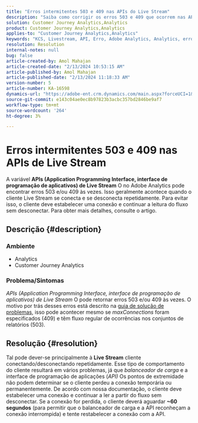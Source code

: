 ```yaml
---
title: "Erros intermitentes 503 e 409 nas APIs do Live Stream"
description: "Saiba como corrigir os erros 503 e 409 que ocorrem nas APIs do Adobe Analytics Live Stream. Não conecte/desconecte repetidamente."
solution: Customer Journey Analytics,Analytics
product: Customer Journey Analytics,Analytics
applies-to: "Customer Journey Analytics,Analytics"
keywords: "KCS, Livestream, API, Erro, Adobe Analytics, Analytics, erro 503, 409"
resolution: Resolution
internal-notes: null
bug: false
article-created-by: Amol Mahajan
article-created-date: "2/13/2024 10:53:15 AM"
article-published-by: Amol Mahajan
article-published-date: "2/13/2024 11:18:33 AM"
version-number: 5
article-number: KA-16598
dynamics-url: "https://adobe-ent.crm.dynamics.com/main.aspx?forceUCI=1&pagetype=entityrecord&etn=knowledgearticle&id=6aee7610-5eca-ee11-9079-6045bd0065f9"
source-git-commit: e143c04ae0ec8b97823b3acbc357bd2846be9af7
workflow-type: tm+mt
source-wordcount: '264'
ht-degree: 3%

---
```


# Erros intermitentes 503 e 409 nas APIs de Live Stream


A variável <b>APIs (Application Programming Interface, interface de programação de aplicativos) de Live Stream</b> O no Adobe Analytics pode encontrar erros 503 e/ou 409 às vezes. Isso geralmente acontece quando o cliente Live Stream se conecta e se desconecta repetidamente. Para evitar isso, o cliente deve estabelecer uma conexão e continuar a leitura do fluxo sem desconectar. Para obter mais detalhes, consulte o artigo.

## Descrição {#description}


### <b>Ambiente</b>

- Analytics
- Customer Journey Analytics


### <b>Problema/Sintomas</b>

*APIs (Application Programming Interface, interface de programação de aplicativos) de Live Stream* O pode retornar erros 503 e/ou 409 às vezes. O motivo por trás desses erros está descrito na [guia de solução de problemas](https://github.com/AdobeDocs/analytics-1.4-apis/blob/master/docs/live-stream-api/troubleshooting.md), isso pode acontecer mesmo se *maxConnections* foram especificados (409) e têm fluxo regular de ocorrências nos conjuntos de relatórios (503).


## Resolução {#resolution}


Tal pode dever-se principalmente à <b>Live Stream</b> cliente conectando/desconectando repetidamente. Esse tipo de comportamento do cliente resultará em vários problemas, já que *balanceador de carga* e a interface de programação de aplicações (*API)* Os pontos de extremidade não podem determinar se o cliente perdeu a conexão temporária ou permanentemente. De acordo com nossa documentação, o cliente deve estabelecer uma conexão e continuar a ler a partir do fluxo sem desconectar. Se a conexão for perdida, o cliente deverá aguardar <b>~60 segundos</b> (para permitir que o balanceador de carga e a API reconheçam a conexão interrompida) e tente restabelecer a conexão com a API.
